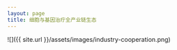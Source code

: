 ```yaml
---
layout: page
title: 细胞与基因治疗全产业链生态
---
```


![]({{ site.url }}/assets/images/industry-cooperation.png)
